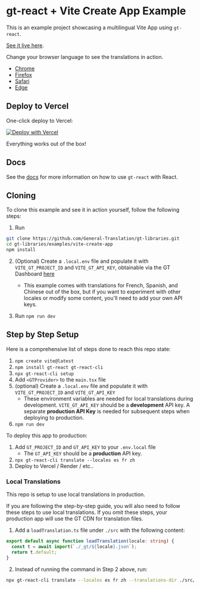 # gt-react + Vite Create App Example

This is an example project showcasing a multilingual Vite App using `gt-react`.

[See it live here](https://example-vite-create-app.vercel.app/).

Change your browser language to see the translations in action.

- [Chrome](https://support.google.com/chrome/answer/95647)
- [Firefox](https://support.mozilla.org/en-US/kb/delete-cookies-remove-info-websites-stored)
- [Safari](https://support.apple.com/en-mn/guide/safari/sfri11471/16.0/mac/11.0)
- [Edge](https://support.microsoft.com/en-us/microsoft-edge/delete-cookies-in-microsoft-edge-63947406-40ac-c3b8-57b9-2a946a29ae09)

## Deploy to Vercel

One-click deploy to Vercel:

[![Deploy with Vercel](https://vercel.com/button)](https://vercel.com/new/clone?repository-url=https://github.com/General-Translation/gt-libraries/tree/main/examples/vite-create-app)

Everything works out of the box!

## Docs

See the [docs](https://generaltranslation.com/docs/react/tutorials/quickstart) for more information on how to use `gt-react` with React.

## Cloning

To clone this example and see it in action yourself, follow the following steps:

1. Run

```bash
git clone https://github.com/General-Translation/gt-libraries.git
cd gt-libraries/examples/vite-create-app
npm install
```

2. (Optional) Create a `.local.env` file and populate it with `VITE_GT_PROJECT_ID` and `VITE_GT_API_KEY`, obtainable via the GT Dashboard [here](https://generaltranslation.com/dashboard)

   - This example comes with translations for French, Spanish, and Chinese out of the box, but if you want to experiment with other locales or modify some content, you'll need to add your own API keys.

3. Run `npm run dev`

## Step by Step Setup

Here is a comprehensive list of steps done to reach this repo state:

1. `npm create vite@latest`
2. `npm install gt-react gt-react-cli`
3. `npx gt-react-cli setup`
4. Add `<GTProvider>` to the `main.tsx` file
5. (optional) Create a `.local.env` file and populate it with `VITE_GT_PROJECT_ID` and `VITE_GT_API_KEY`
   - These environment variables are needed for local translations during development. `VITE_GT_API_KEY` should be a **development** API key. A separate **production API Key** is needed for subsequent steps when deploying to production.
6. `npm run dev`

To deploy this app to production:

1. Add `GT_PROJECT_ID` and `GT_API_KEY` to your `.env.local` file
   - The `GT_API_KEY` should be a **production** API key.
2. `npx gt-react-cli translate --locales es fr zh`
3. Deploy to Vercel / Render / etc..

### Local Translations

This repo is setup to use local translations in production.

If you are following the step-by-step guide, you will also need to follow these steps to use local translations. If you omit these steps, your production app will use the GT CDN for translation files.

1. Add a `loadTranslation.ts` file under `./src` with the following content:

```ts
export default async function loadTranslation(locale: string) {
  const t = await import(`./_gt/${locale}.json`);
  return t.default;
}
```

2. Instead of running the command in Step 2 above, run:

```bash
npx gt-react-cli translate --locales es fr zh --translations-dir ./src/_gt --no-publish
```
